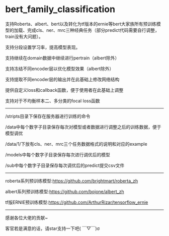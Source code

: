 # bert_family_classification
支持Roberta、albert、bert以及转化为tf版本的ernie等bert大家族所有预训练模型的加载、完成cls、ner、mrc三种经典任务（部分predict代码需要自行调整，train没有大问题）。

支持分段设置学习率，提高模型表现。

支持继续在domain数据中继续进行pertrain（albert除外）

支持冻结不同encoder层以优化模型效果（albert除外）

支持提取不同encoder层的输出并在此基础上修改网络结构

提供自定义loss和callback函数，便于使用者在此基础上调整

支持对于不均衡样本二、多分类的focal loss函数
************************************************************************************************************************

/stripts目录下保存在服务器进行训练的命令

/data中每个数字子目录保存每次对模型或者数据进行调整之后的训练数据，便于模型调优

/data/1/下放有cls、ner、mrc三个任务数据格式的说明和对应的example

/models中每个数字子目录保存每次进行调优后的模型

/sub中每个数字子目录保存每次调优后的predict提交csv文件

************************************************************************************************************************

roberta系列预训练模型:https://github.com/brightmart/roberta_zh

albert系列预训练模型:https://github.com/bojone/albert_zh

tf版ERNIE预训练模型:https://github.com/ArthurRizar/tensorflow_ernie

************************************************************************************************************************
感谢各位大佬的贡献~

客官若是满意的话，请star支持一下吧( ￣▽￣)σ

